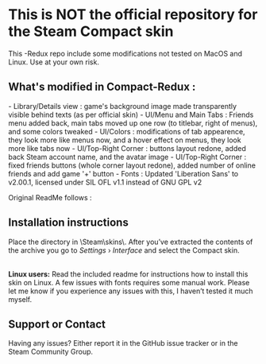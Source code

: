 <h1>This is NOT the official repository for the Steam Compact skin</h1>
This -Redux repo include some modifications not tested on MacOS and Linux.
Use at your own risk.

<h2>What's modified in Compact-Redux :</h2>
- Library/Details view : game's background image made transparently visible behind texts (as per official skin)
- UI/Menu and Main Tabs : Friends menu added back, main tabs moved up one row (to titlebar, right of menus), and some colors tweaked
- UI/Colors : modifications of tab appearence, they look more like menus now, and a hover effect on menus, they look more like tabs now
- UI/Top-Right Corner : buttons layout redone, added back Steam account name, and the avatar image
- UI/Top-Right Corner : fixed friends buttons (whole corner layout redone), added number of online friends and add game '+' button
- Fonts : Updated 'Liberation Sans' to v2.00.1, licensed under SIL OFL v1.1 instead of GNU GPL v2

Original ReadMe follows :

<h2>Installation instructions</h2>
Place the directory in \Steam\skins\. After you’ve extracted the contents of the archive you go to <i>Settings</i> › <i>Interface</i> and select the Compact skin.

<br><strong>Linux users:</strong> Read the included readme for instructions how to install this skin on Linux. A few issues with fonts requires some manual work. Please let me know if you experience any issues with this, I haven’t tested it much myself.

<h2>Support or Contact</h2>
Having any issues? Either report it in the GitHub issue tracker or in the Steam Community Group.

